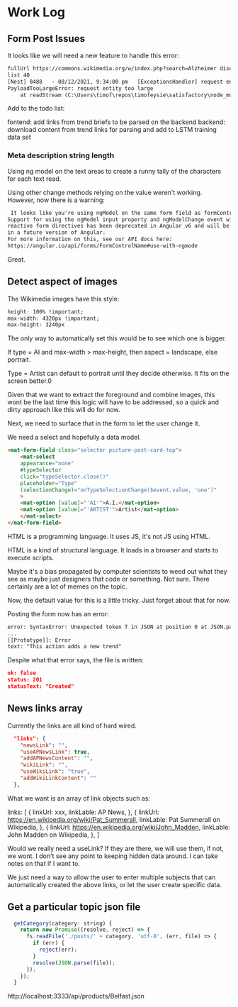 # Work Log

## Form Post Issues

It looks like we will need a new feature to handle this error:

```txt
fullUrl https://commons.wikimedia.org/w/index.php?search=Alzheimer disease&title=Special:MediaSearch&go=Go
list 40
[Nest] 8488   - 08/12/2021, 9:34:00 pm   [ExceptionsHandler] request entity too large +5196212ms
PayloadTooLargeError: request entity too large
    at readStream (C:\Users\timof\repos\timofeysie\satisfactory\node_modules\raw-body\index.js:155:17)
```

Add to the todo list:

fontend: add links from trend briefs to be parsed on the backend
backend: download content from trend links for parsing and add to LSTM training data set

### Meta description string length

Using ng model on the text areas to create a runny tally of the characters for each text read.

Using other change methods relying on the value weren't working.  However, now there is a warning:

```txt
 It looks like you're using ngModel on the same form field as formControlName.
Support for using the ngModel input property and ngModelChange event with
reactive form directives has been deprecated in Angular v6 and will be removed
in a future version of Angular.
For more information on this, see our API docs here:
https://angular.io/api/forms/FormControlName#use-with-ngmode
```

Great.

## Detect aspect of images

The Wikimedia images have this style:

```css
height: 100% !important;
max-width: 4320px !important;
max-height: 3240px
```

The only way to automatically set this would be to see which one is bigger.

If type = AI and max-width > max-height, then aspect = landscape, else portrait.

Type = Artist can default to portrait until they decide otherwise.  It fits on the screen better.0

Given that we want to extract the foreground and combine images, this wont be the last time this logic will have to be addressed, so a quick and dirty approach like this will do for now.

Next, we need to surface that in the form to let the user change it.

We need a select and hopefully a data model.

```html
<mat-form-field class="selector picture-post-card-top">
    <mat-select
    appearance="none"
    #typeSelector
    click="typeSelector.close()"
    placeholder="Type"
    (selectionChange)="onTypeSelectionChange($event.value, 'one')"
    >
    <mat-option [value]="'AI'">A.I.</mat-option>
    <mat-option [value]="'ARTIST'">Artist</mat-option>
    </mat-select>
</mat-form-field>
```

HTML is a programming language.  It uses JS, it's not JS using HTML.

HTML is a kind of structural language.  It loads in a browser and starts to execute scripts.

Maybe it's a bias propagated by computer scientists to weed out what they see as maybe just designers that code or something.  Not sure.  There certainly are a lot of memes on the topic.

Now, the default value for this is a little tricky.   Just forget about that for now.

Posting the form now has an error:

```txt
error: SyntaxError: Unexpected token T in JSON at position 0 at JSON.parse (<anonymous>) at XMLHttpRequest.onLoad (http://localhost:4200/vendor.js:26186:51) at 
...
[[Prototype]]: Error
text: "This action adds a new trend"
```

Despite what that error says, the file is written:

```json
ok: false
status: 201
statusText: "Created"
```

## News links array

Currently the links are all kind of hard wired.

```json
  "links": {
    "newsLink": "",
    "useAPNewsLink": true,
    "addAPNewsContent": "",
    "wikiLink": "",
    "useWikiLink": "true",
    "addWikiLinkContent": ""
  },
```

What we want is an array of link objects such as:

links: [
  {
    linkUrl: xxx,
    linkLable: AP News,
  }, {
    linkUrl: https://en.wikipedia.org/wiki/Pat_Summerall,
    linkLable: Pat Summerall on Wikipedia,
  }, {
    linkUrl: https://en.wikipedia.org/wiki/John_Madden,
    linkLable: John Madden on Wikipedia,
  },
]

Would we really need a useLink?  If they are there, we will use them, if not, we wont.  I don't see any point to keeping hidden data around.  I can take notes on that if I want to.

We just need a way to allow the user to enter multiple subjects that can automatically created the above links, or let the user create specific data.

## Get a particular topic json file

```js
  getCategory(category: string) {
    return new Promise((resolve, reject) => {
      fs.readFile('./posts/' + category, 'utf-8', (err, file) => {
        if (err) {
          reject(err);
        }
        resolve(JSON.parse(file));
      });
    });
  }
```

http://localhost:3333/api/products/Belfast.json
